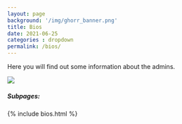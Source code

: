 ```yaml
---
layout: page
background: '/img/ghorr_banner.png'
title: Bios
date: 2021-06-25
categories : dropdown
permalink: /bios/
---
```


Here you will find out some information about the admins.

![](../img/bios/tux-check-internet-network-download-upload-speed-on-linux-console-terminal-linux-bsd-unix.png)

##### Subpages:

<p></p>
{% include bios.html %}
